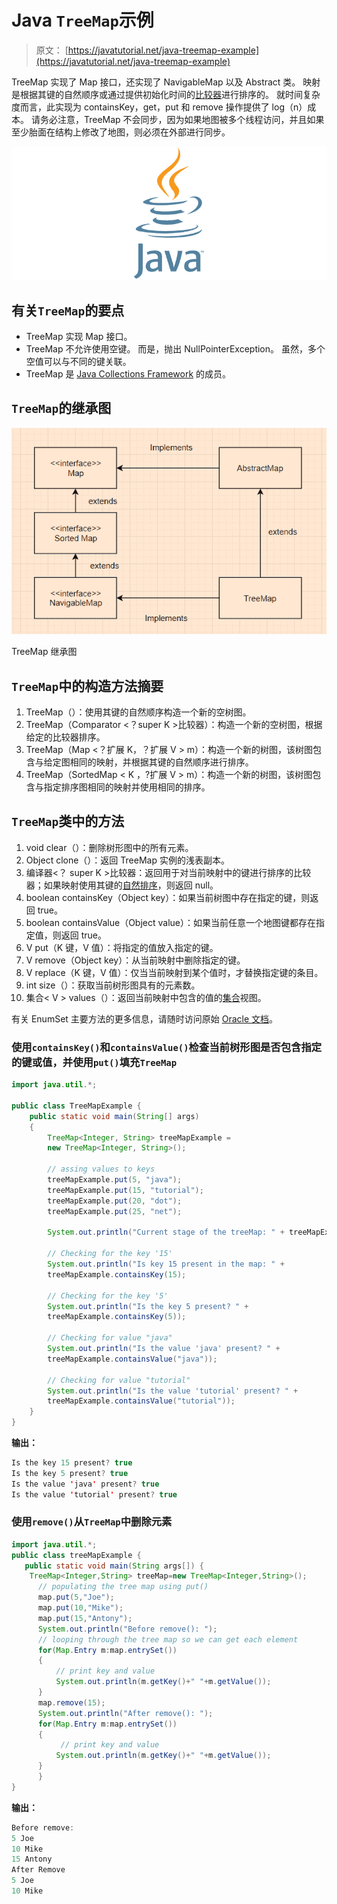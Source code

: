 # Java `TreeMap`示例

> 原文： [https://javatutorial.net/java-treemap-example](https://javatutorial.net/java-treemap-example)

TreeMap 实现了 Map 接口，还实现了 NavigableMap 以及 Abstract 类。 映射是根据其键的自然顺序或通过提供初始化时间的[比较器](https://docs.oracle.com/javase/8/docs/api/java/util/Comparator.html)进行排序的。 就时间复杂度而言，此实现为 containsKey，get，put 和 remove 操作提供了 log（n）成本。 请务必注意，TreeMap 不会同步，因为如果地图被多个线程访问，并且如果至少胎面在结构上修改了地图，则必须在外部进行同步。

![java-featured-image](img/e0db051dedc1179e7424b6d998a6a772.jpg)

## 有关`TreeMap`的要点

*   TreeMap 实现 Map 接口。
*   TreeMap 不允许使用空键。 而是，抛出 NullPointerException。 虽然，多个空值可以与不同的键关联。
*   TreeMap 是 [Java Collections Framework](https://docs.oracle.com/javase/8/docs/technotes/guides/collections/index.html) 的成员。

## `TreeMap`的继承图

![TreeMap inheritance diagram](img/d259c9e6fc8d33362024fc7adca465de.jpg)

TreeMap 继承图

## `TreeMap`中的构造方法摘要

1.  TreeMap（）：使用其键的自然顺序构造一个新的空树图。
2.  TreeMap（Comparator &lt;？super K &gt;比较器）：构造一个新的空树图，根据给定的比较器排序。
3.  TreeMap（Map &lt;？扩展 K，？扩展 V &gt; m）：构造一个新的树图，该树图包含与给定图相同的映射，并根据其键的自然顺序进行排序。
4.  TreeMap（SortedMap &lt; K ，?扩展 V &gt; m）：构造一个新的树图，该树图包含与指定排序图相同的映射并使用相同的排序。

## `TreeMap`类中的方法

1.  void clear（）：删除树形图中的所有元素。
2.  Object clone（）：返回 TreeMap 实例的浅表副本。
3.  编译器&lt;？ super K &gt;比较器：返回用于对当前映射中的键进行排序的比较器；如果映射使用其键的[自然排序](https://docs.oracle.com/javase/8/docs/api/java/lang/Comparable.html)，则返回 null。
4.  boolean containsKey（Object key）：如果当前树图中存在指定的键，则返回 true。
5.  boolean containsValue（Object value）：如果当前任意一个地图键都存在指定值，则返回 true。
6.  V put（K 键，V 值）：将指定的值放入指定的键。
7.  V remove（Object key）：从当前映射中删除指定的键。
8.  V replace（K 键，V 值）：仅当当前映射到某个值时，才替换指定键的条目。
9.  int size（）：获取当前树形图具有的元素数。
10.  集合&lt; V &gt; values（）：返回当前映射中包含的值的[集合](https://docs.oracle.com/javase/8/docs/api/java/util/Collection.html)视图。

有关 EnumSet 主要方法的更多信息，请随时访问原始 [Oracle 文档](https://docs.oracle.com/javase/8/docs/api/java/util/TreeMap.html)。

### 使用`containsKey()`和`containsValue()`检查当前树形图是否包含指定的键或值，并使用`put()`填充`TreeMap`

```java
import java.util.*; 

public class TreeMapExample { 
    public static void main(String[] args) 
    { 
        TreeMap<Integer, String> treeMapExample =  
        new TreeMap<Integer, String>(); 

        // assing values to keys
        treeMapExample.put(5, "java"); 
        treeMapExample.put(15, "tutorial"); 
        treeMapExample.put(20, "dot"); 
        treeMapExample.put(25, "net"); 

        System.out.println("Current stage of the treeMap: " + treeMapExample); 

        // Checking for the key '15' 
        System.out.println("Is key 15 present in the map: " +  
        treeMapExample.containsKey(15); 

        // Checking for the key '5' 
        System.out.println("Is the key 5 present? " +  
        treeMapExample.containsKey(5)); 

        // Checking for value "java"
        System.out.println("Is the value 'java' present? " +  
        treeMapExample.containsValue("java")); 

        // Checking for value "tutorial"
        System.out.println("Is the value 'tutorial' present? " +  
        treeMapExample.containsValue("tutorial"));
    } 
}
```

**输出：** 

```java
Is the key 15 present? true
Is the key 5 present? true
Is the value 'java' present? true
Is the value 'tutorial' present? true

```

### 使用`remove()`从`TreeMap`中删除元素

```java
import java.util.*;  
public class treeMapExample {  
   public static void main(String args[]) {  
    TreeMap<Integer,String> treeMap=new TreeMap<Integer,String>();    
      // populating the tree map using put()
      map.put(5,"Joe");    
      map.put(10,"Mike");    
      map.put(15,"Antony");    
      System.out.println("Before remove(): ");  
      // looping through the tree map so we can get each element
      for(Map.Entry m:map.entrySet())  
      {  
          // print key and value
          System.out.println(m.getKey()+" "+m.getValue());      
      }  
      map.remove(15);      
      System.out.println("After remove(): ");  
      for(Map.Entry m:map.entrySet())  
      {  
           // print key and value
          System.out.println(m.getKey()+" "+m.getValue());      
      }  
      }  
}
```

**输出：** 

```java
Before remove:
5 Joe
10 Mike
15 Antony
After Remove
5 Joe
10 Mike
```